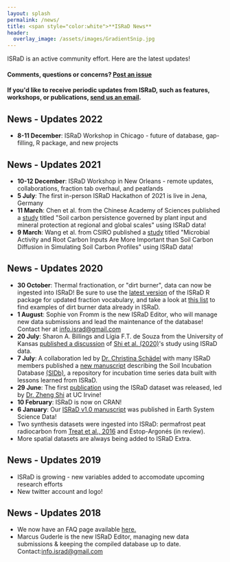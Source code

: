 ```yaml
---
layout: splash
permalink: /news/
title: <span style="color:white">**ISRaD News**
header:
  overlay_image: /assets/images/GradientSnip.jpg
---
```


ISRaD is an active community effort. Here are the latest updates!

#### Comments, questions or concerns? [Post an issue](https://github.com/International-Soil-Radiocarbon-Database/ISRaD/issues)
#### If you'd like to receive periodic updates from ISRaD, such as features, workshops, or publications, [send us an email]({{"mailto:info.israd@gmail.com"}}).

## News - Updates 2022
* **8-11 December**: ISRaD Workshop in Chicago - future of database, gap-filling, R package, and new projects

## News - Updates 2021
* **10-12 December**: ISRaD Workshop in New Orleans - remote updates, collaborations, fraction tab overhaul, and peatlands
* **5 July**: The first in-person ISRaD Hackathon of 2021 is live in Jena, Germany
* **11 March**: Chen et al. from the Chinese Academy of Sciences published a [study](https://doi.org/10.1111/ele.13723) titled "Soil carbon persistence governed by plant input and mineral protection at regional and global scales" using ISRaD data!
* **9 March**: Wang et al. from CSIRO published a [study](https://doi.org/10.1029/2020JG006205) titled "Microbial Activity and Root Carbon Inputs Are More Important than Soil Carbon Diffusion in Simulating Soil Carbon Profiles" using ISRaD data!

## News - Updates 2020
* **30 October**: Thermal fractionation, or "dirt burner", data can now be ingested into ISRaD! Be sure to use the [latest version](https://github.com/International-Soil-Radiocarbon-Database/ISRaD) of the ISRaD R package for updated fraction vocabulary, and take a look at [this list](https://github.com/FluvialSeds/RPO_Database) to find examples of dirt burner data already in ISRaD.
* **1 August**: Sophie von Fromm is the new ISRaD Editor, who will manage new data submissions and lead the maintenance of the database! Contact her at [info.israd@gmail.com]({{"mailto:info.israd@gmail.com"}})
* **20 July**: Sharon A. Billings and Lígia F.T. de Souza from the University of Kansas [published a discussion](https://doi.org/10.1038/s41561-020-0614-1) of [Shi et al. (2020)](https://doi.org/10.1038/s41561-020-0596-z)'s study using ISRaD data.
* **7 July**: A collaboration led by [Dr. Christina Schädel](https://www2.nau.edu/schuurlab-p/Schaedel.html) with many ISRaD members published a [new manuscript](https://essd.copernicus.org/articles/12/1511/2020/) describing the Soil Incubation Database [(SIDb)](https://github.com/SoilBGC-Datashare/sidb), a repository for incubation time series data built with lessons learned from ISRaD.
* **29 June**: The first [publication](https://www.nature.com/articles/s41561-020-0596-z) using the ISRaD dataset was released, led by [Dr. Zheng Shi](https://scholar.google.com/citations?user=vwdpYyAAAAAJ&hl=en) at UC Irvine!
* **10 February**: ISRaD is now on CRAN!
* **6 January**: Our [ISRaD v1.0 manuscript](https://earth-syst-sci-data.net/12/61/2020/) was published in Earth System Science Data!
* Two synthesis datasets were ingested into ISRaD: permafrost peat radiocarbon from [Treat et al., 2016](https://agupubs.onlinelibrary.wiley.com/doi/full/10.1002/2015JG003061) and Estop-Argonés (in review).
* More spatial datasets are always being added to ISRaD Extra.

## News - Updates 2019

* ISRaD is growing - new variables added to accomodate upcoming research efforts
* New twitter account and logo!

## News - Updates 2018

* We now have an FAQ page available [here.](https://international-soil-radiocarbon-database.github.io/ISRaD/template_faq/)
* Marcus Guderle is the new ISRaD Editor, managing new data submissions & keeping the compiled database up to date. Contact:[info.israd@gmail.com]({{"mailto:info.israd@gmail.com"}})
